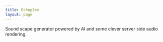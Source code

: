 ```yaml
---
title: Echoplex
layout: page
---
```


Sound scape generator powered by AI and some clever server side audio rendering.
